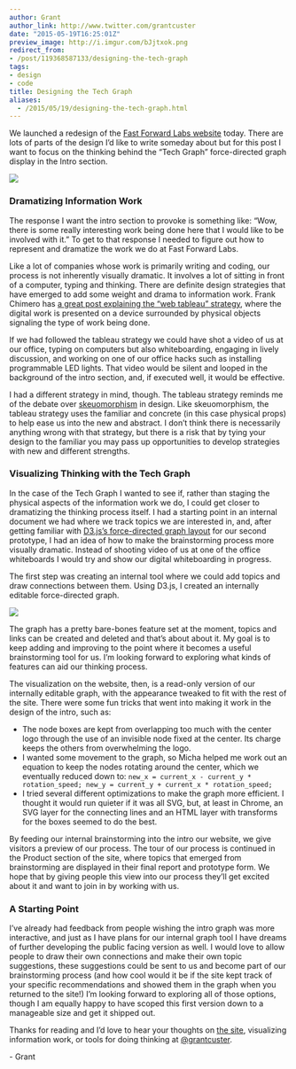 ```yaml
---
author: Grant
author_link: http://www.twitter.com/grantcuster
date: "2015-05-19T16:25:01Z"
preview_image: http://i.imgur.com/bJjtxok.png
redirect_from:
- /post/119368587133/designing-the-tech-graph
tags:
- design
- code
title: Designing the Tech Graph
aliases:
  - /2015/05/19/designing-the-tech-graph.html
---
```


<p>We launched a redesign of the <a href="http://i.imgur.com/p7kidae.png" target="_blank">Fast Forward Labs website</a> today. There are lots of parts of the design I’d like to write someday about but for this post I want to focus on the thinking behind the “Tech Graph” force-directed graph display in the Intro section.</p>

<img src="http://i.imgur.com/bJjtxok.png"/>

### Dramatizing Information Work

<p>The response I want the intro section to provoke is something like: “Wow, there is some really interesting work being done here that I would like to be involved with it.” To get to that response I needed to figure out how to represent and dramatize the work we do at Fast Forward Labs.</p>

<p>Like a lot of companies whose work is primarily writing and coding, our process is not inherently visually dramatic. It involves a lot of sitting in front of a computer, typing and thinking. There are definite design strategies that have emerged to add some weight and drama to information work. Frank Chimero has <a href="http://frankchimero.com/writing//web-tableaus/" target="_blank">a great post explaining the “web tableau” strategy</a>, where the digital work is presented on a device surrounded by physical objects signaling the type of work being done.</p>

<p>If we had followed the tableau strategy we could have shot a video of us at our office, typing on computers but also whiteboarding, engaging in lively discussion, and working on one of our office hacks such as installing programmable LED lights. That video would be silent and looped in the background of the intro section, and, if executed well, it would be effective.</p><p>I had a different strategy in mind, though. The tableau strategy reminds me of the debate over <a href="http://en.wikipedia.org/wiki/Skeuomorph" target="_blank">skeuomorphism</a> in design. Like skeuomorphism, the tableau strategy uses the familiar and concrete (in this case physical props) to help ease us into the new and abstract. I don’t think there is necessarily anything wrong with that strategy, but there is a risk that by tying your design to the familiar you may pass up opportunities to develop strategies with new and different strengths.</p>

### Visualizing Thinking with the Tech Graph

<p>In the case of the Tech Graph I wanted to see if, rather than staging the physical aspects of the information work we do, I could get closer to dramatizing the thinking process itself. I had a starting point in an internal document we had where we track topics we are interested in, and, after getting familiar with <a href="https://github.com/mbostock/d3/wiki/Force-Layout" target="_blank">D3.js’s force-directed graph layout</a> for our second prototype, I had an idea of how to make the brainstorming process more visually dramatic. Instead of shooting video of us at one of the office whiteboards I would try and show our digital whiteboarding in progress.</p>

<p>The first step was creating an internal tool where we could add topics and draw connections between them. Using D3.js, I created an internally editable force-directed graph.</p>

<img src="http://i.imgur.com/p7kidae.png"/><p>The graph has a pretty bare-bones feature set at the moment, topics and links can be created and deleted and that’s about about it. My goal is to keep adding and improving to the point where it becomes a useful brainstorming tool for us. I’m looking forward to exploring what kinds of features can aid our thinking process.</p>

<p>The visualization on the website, then, is a read-only version of our internally editable graph, with the appearance tweaked to fit with the rest of the site. There were some fun tricks that went into making it work in the design of the intro, such as:</p>
<ul><li>The node boxes are kept from overlapping too much with the center logo through the use of an invisible node fixed at the center. Its charge keeps the others from overwhelming the logo.</li>
<li>I wanted some movement to the graph, so Micha helped me work out an equation to keep the nodes rotating around the center, which we eventually reduced down to:
<code>new_x = current_x - current_y * rotation_speed; new_y = current_y + current_x * rotation_speed;</code>
</li><li>I tried several different optimizations to make the graph more efficient. I thought it would run quieter if it was all SVG, but, at least in Chrome, an SVG layer for the connecting lines and an HTML layer with transforms for the boxes seemed to do the best.</li>
</ul><p>By feeding our internal brainstorming into the intro our website, we give visitors a preview of our process. The tour of our process is continued in the Product section of the site, where topics that emerged from brainstorming are displayed in their final report and prototype form. We hope that by giving people this view into our process they’ll get excited about it and want to join in by working with us.</p>

### A Starting Point

<p>I’ve already had feedback from people wishing the intro graph was more interactive, and just as I have plans for our internal graph tool I have dreams of further developing the public facing version as well. I would love to allow people to draw their own connections and make their own topic suggestions, these suggestions could be sent to us and become part of our brainstorming process (and how cool would it be if the site kept track of your specific recommendations and showed them in the graph when you returned to the site!) I’m looking forward to exploring all of those options, though I am equally happy to have scoped this first version down to a manageable size and get it shipped out.</p>

<p>Thanks for reading and I’d love to hear your thoughts on <a href="http://fastforwardlabs.com" target="_blank">the site</a>, visualizing information work, or tools for doing thinking at <a href="http://twitter.com/grantcuster.com" target="_blank">@grantcuster</a>.</p>

<p>- Grant</p>
